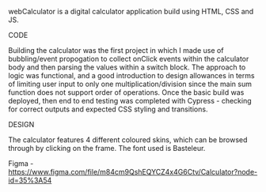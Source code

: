 webCalculator is a digital calculator application build using HTML, CSS and JS.

CODE 

Building the calculator was the first project in which I made use of bubbling/event propogation to collect onClick events within the calculator body and then parsing the values within a switch block. The approach to logic was functional, and a good introduction to design allowances in terms of limiting user input to only one multiplication/division since the main sum function does not support order of operations. Once the basic build was deployed, then end to end testing was completed with Cypress - checking for correct outputs and expected CSS styling and transitions. 

DESIGN

The calculator features 4 different coloured skins, which can be browsed through by clicking on the frame. The font used is Basteleur.

Figma - https://www.figma.com/file/m84cm9QshEQYCZ4x4G6Ctv/Calculator?node-id=35%3A54
